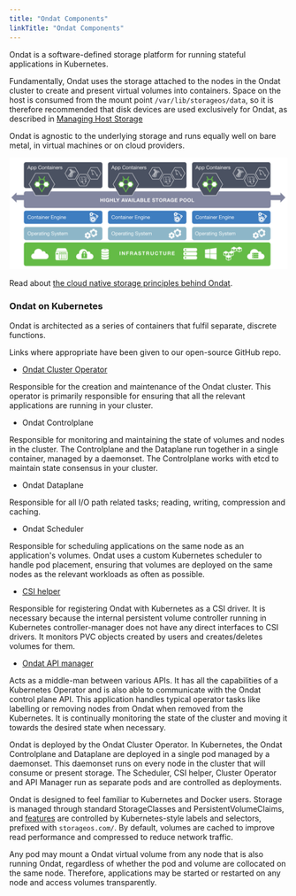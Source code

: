 ```yaml
---
title: "Ondat Components"
linkTitle: "Ondat Components"
---
```


Ondat is a software-defined storage platform for running stateful
applications in Kubernetes.

Fundamentally, Ondat uses the storage attached to the nodes in the
Ondat cluster to create and present virtual volumes into containers. Space
on the host is consumed from the mount point `/var/lib/storageos/data`, so it
is therefore recommended that disk devices are used exclusively for Ondat,
as described in [Managing Host Storage ](/docs/operations/managing-host-storage)

Ondat is agnostic to the underlying storage and runs equally well on
bare metal, in virtual machines or on cloud providers.

![Ondat cluster components](/images/docs/concepts/storageos-cluster.png)

Read about [the cloud native storage principles behind
Ondat](https://storageos.com/storageos-cloud-native-storage).

### Ondat on Kubernetes

Ondat is architected as a series of containers that fulfil separate,
discrete functions.

Links where appropriate have been given to our open-source GitHub repo.

* [Ondat Cluster Operator](https://github.com/storageos/operator)

Responsible for the creation and maintenance of the Ondat cluster. This
operator is primarily responsible for ensuring that all the relevant
applications are running in your cluster.

* Ondat Controlplane

Responsible for monitoring and maintaining the state of volumes and nodes
in the cluster. The Controlplane and the Dataplane run together in a single
container, managed by a daemonset. The Controlplane works with etcd to maintain
state consensus in your cluster.

* Ondat Dataplane

Responsible for all I/O path related tasks; reading, writing, compression
and caching.

* Ondat Scheduler

Responsible for scheduling applications on the same node as an application's
volumes. Ondat uses a custom Kubernetes scheduler to handle pod placement,
ensuring that volumes are deployed on the same nodes as the relevant workloads
as often as possible. 

* [CSI helper](https://github.com/storageos/external-provisioner)

Responsible for registering Ondat with Kubernetes as a CSI driver. It
is necessary because the internal persistent volume controller running in
Kubernetes controller-manager does not have any direct interfaces to CSI
drivers. It monitors PVC objects created by users and creates/deletes volumes
for them.

* [Ondat API manager](https://github.com/storageos/api-manager)

Acts as a middle-man between various APIs. It has all the capabilities of a
Kubernetes Operator and is also able to communicate with the Ondat control
plane API. This application handles typical operator tasks like labelling or
removing nodes from Ondat when removed from the Kubernetes. It is
continually  monitoring the state of the cluster and moving it towards the
desired state when necessary. 

Ondat is deployed by the Ondat Cluster Operator. In Kubernetes, the
Ondat Controlplane and Dataplane are deployed in a single pod managed by a
daemonset.  This daemonset runs on every node in the cluster that will consume
or present storage. The Scheduler, CSI helper, Cluster Operator and API Manager
run as separate pods and are controlled as deployments.

Ondat is designed to feel familiar to Kubernetes and Docker users. Storage
is managed through standard StorageClasses and PersistentVolumeClaims, and
[features](/docs/reference/labels) are controlled by
Kubernetes-style labels and selectors, prefixed with `storageos.com/`. By
default, volumes are cached to improve read performance and compressed to
reduce network traffic.

Any pod may mount a Ondat virtual volume from any node that is also
running Ondat, regardless of whether the pod and volume are
collocated on the same node. Therefore, applications may be started or
restarted on any node and access volumes transparently.
